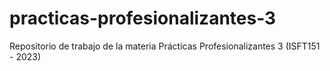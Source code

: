 # practicas-profesionalizantes-3
Repositorio de trabajo de la materia Prácticas Profesionalizantes 3 (ISFT151 - 2023)
